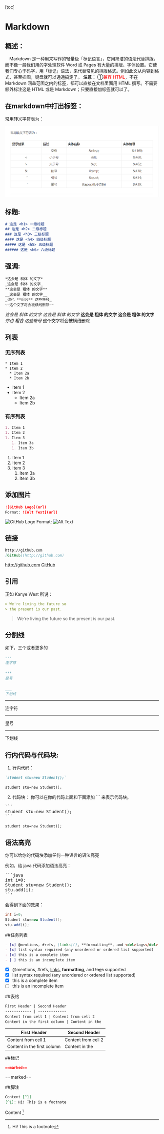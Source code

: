 [toc]
# Markdown
## 概述：
&emsp;Markdown 是一种用来写作的轻量级「标记语言」，它用简洁的语法代替排版，而不像一般我们用的字处理软件 Word 或 Pages 有大量的排版、字体设置。它使我们专心于码字，用「标记」语法，来代替常见的排版格式。例如此文从内容到格式，甚至插图，键盘就可以通通搞定了。
**注意：**
①<font color="red">兼容 HTML</font>，不在 Markdown 涵盖范围之内的标签，都可以直接在文档里面用 HTML 撰写。不需要额外标注这是 HTML 或是 Markdown；只要直接加标签就可以了。

## 在markdown中打出标签：
常用转义字符表为：

![转义字符表](../img/markdown_1.png)


## 标题:
```markdown
# 这是 <h1> 一级标题
## 这是 <h2> 二级标题
### 这是 <h3> 三级标题
#### 这是 <h4> 四级标题
##### 这是 <h5> 五级标题
###### 这是 <h6> 六级标题
```
## 强调:
```marldown
*这会是 斜体 的文字*
_这会是 斜体 的文字_
**这会是 粗体 的文字**
__这会是 粗体 的文字__
_你也 **组合** 这些符号_
~~这个文字将会被横线删除~~
```
*这会是 斜体 的文字*
_这会是 斜体 的文字_
**这会是 粗体 的文字**
__这会是 粗体 的文字__
_你也 **组合** 这些符号_
~~这个文字将会被横线删除~~

## 列表

### 无序列表
```markdowm
* Item 1
* Item 2
  * Item 2a
  * Item 2b
```
* Item 1
* Item 2
  * Item 2a
  * Item 2b

### 有序列表
```markdown
1. Item 1
1. Item 2
1. Item 3
   1. Item 3a
   1. Item 3b
```
1. Item 1
1. Item 2
1. Item 3
   1. Item 3a
   1. Item 3b

## 添加图片
```markdown
![GitHub Logo](url)
Format: ![Alt Text](url)
```
![GitHub Logo](/images/logo.png)
Format: ![Alt Text](url)

## 链接
```markdown
http://github.com
[GitHub](http://github.com)
```
http://github.com
[GitHub](http://github.com)

## 引用
正如 Kanye West 所说：
```markdown
> We're living the future so
> the present is our past.
```
> We're living the future so
> the present is our past.

## 分割线
如下，三个或者更多的
```markdown
---
连字符

***
星号

___
下划线
```
---
连字符
***
星号
___
下划线

## 行内代码与代码块:
1. 行内代码：
```markdown
`student stu=new Student();`
```
`student stu=new Student();`

2. 代码块：
你可以在你的代码上面和下面添加 ``` 来表示代码块。
<pre>
```
student stu=new Student();
```
</pre>
```student stu=new Student();```


## 语法高亮

你可以给你的代码块添加任何一种语言的语法高亮

例如，给 java 代码添加语法高亮：
<pre>
```java
int i=0;
Student stu=new Student();
stu.add(i);
``' 
</pre>

会得到下面的效果：

```java
int i=0;
Student stu=new Student();
stu.add(i);
```

##任务列表
```markdown
- [x] @mentions, #refs, [links](), **formatting**, and <del>tags</del> supported
- [x] list syntax required (any unordered or ordered list supported)
- [x] this is a complete item
- [ ] this is an incomplete item
```

- [x] @mentions, #refs, [links](), **formatting**, and <del>tags</del> supported
- [x] list syntax required (any unordered or ordered list supported)
- [x] this is a complete item
- [ ] this is an incomplete item

##表格
```markdown
First Header | Second Header
------------ | -------------
Content from cell 1 | Content from cell 2
Content in the first column | Content in the 
```

First Header | Second Header
------------ | -------------
Content from cell 1 | Content from cell 2
Content in the first column | Content in the 

##标记
```markdown
==marked==
```
==marked==

##脚注
```markdown
Content [^1]
[^1]: Hi! This is a footnote
```
Content [^1]
[^1]: Hi! This is a footnote